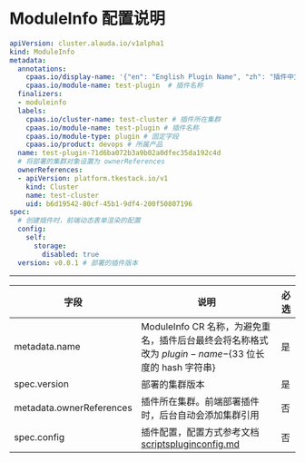 # ModuleInfo 配置说明

```yaml
apiVersion: cluster.alauda.io/v1alpha1
kind: ModuleInfo
metadata:
  annotations:
    cpaas.io/display-name: '{"en": "English Plugin Name", "zh": "插件中文名称"}'  # 显示名称
    cpaas.io/module-name: test-plugin  # 插件名称
  finalizers:
  - moduleinfo
  labels:
    cpaas.io/cluster-name: test-cluster # 插件所在集群
    cpaas.io/module-name: test-plugin # 插件名称
    cpaas.io/module-type: plugin # 固定字段
    cpaas.io/product: devops # 所属产品
  name: test-plugin-71d6ba072b3a9b02a0dfec35da192c4d
  # 将部署的集群对象设置为 ownerReferences
  ownerReferences:
  - apiVersion: platform.tkestack.io/v1
    kind: Cluster
    name: test-cluster
    uid: b6d19542-80cf-45b1-9df4-200f50807196
spec:
  # 创建插件时，前端动态表单渲染的配置
  config:
    self:
      storage:
        disabled: true
  version: v0.0.1 # 部署的插件版本
```

---------------
| 字段                       | 说明                                                                       | 必选 |
|--------------------------|--------------------------------------------------------------------------|----|
| metadata.name            | ModuleInfo CR 名称，为避免重名，插件后台最终会将名称格式改为 ${plugin-name}-${33 位长度的 hash 字符串} | 是  |
| spec.version             | 部署的集群版本                                                                  | 是  |
| metadata.ownerReferences | 插件所在集群。前端部署插件时，后台自动会添加集群引用                                               | 否  |
| spec.config              | 插件配置，配置方式参考文档 [scriptspluginconfig.md](scriptspluginconfig.md)           | 否  |
